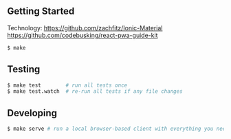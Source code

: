 ## Getting Started

Technology:
https://github.com/zachfitz/Ionic-Material
https://github.com/codebusking/react-pwa-guide-kit

```bash
$ make
```

## Testing

```bash
$ make test        # run all tests once
$ make test.watch  # re-run all tests if any file changes
```

## Developing

```bash
$ make serve # run a local browser-based client with everything you need to start writing code
```
